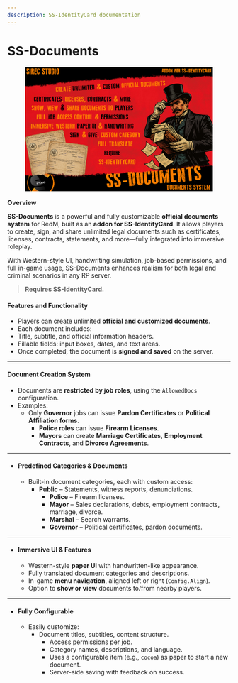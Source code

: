 ```yaml
---
description: SS-IdentityCard documentation
---
```


# SS-Documents

<figure><img src="../.gitbook/assets/COVER 1.png" alt=""><figcaption></figcaption></figure>

**Overview**

**SS-Documents** is a powerful and fully customizable **official documents system** for RedM, built as an **addon for SS-IdentityCard**. It allows players to create, sign, and share unlimited legal documents such as certificates, licenses, contracts, statements, and more—fully integrated into immersive roleplay.

With Western-style UI, handwriting simulation, job-based permissions, and full in-game usage, SS-Documents enhances realism for both legal and criminal scenarios in any RP server.

> **Requires SS-IdentityCard.**



#### Features and Functionality

* Players can create unlimited **official and customized documents**.
* Each document includes:
* Title, subtitle, and official information headers.
* Fillable fields: input boxes, dates, and text areas.
* Once completed, the document is **signed and saved** on the server.

***

#### Document Creation System

* Documents are **restricted by job roles**, using the `AllowedDocs` configuration.
* Examples:
  * Only **Governor** jobs can issue **Pardon Certificates** or **Political Affiliation forms**.
    * **Police roles** can issue **Firearm Licenses**.
    * **Mayors** can create **Marriage Certificates**, **Employment Contracts**, and **Divorce Agreements**.

***

* #### Predefined Categories & Documents
  * Built-in document categories, each with custom access:
    * **Public** – Statements, witness reports, denunciations.
      * **Police** – Firearm licenses.
      * **Mayor** – Sales declarations, debts, employment contracts, marriage, divorce.
      * **Marshal** – Search warrants.
      * **Governor** – Political certificates, pardon documents.

***

* #### Immersive UI & Features
  * Western-style **paper UI** with handwritten-like appearance.
  * Fully translated document categories and descriptions.
  * In-game **menu navigation**, aligned left or right (`Config.Align`).
  * Option to **show or view** documents to/from nearby players.

***

* #### Fully Configurable
  * Easily customize:
    * Document titles, subtitles, content structure.
      * Access permissions per job.
      * Category names, descriptions, and language.
      * Uses a configurable item (e.g., `cocoa`) as paper to start a new document.
      * Server-side saving with feedback on success.

